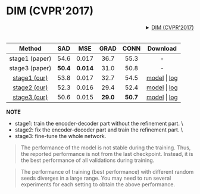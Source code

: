 # DIM (CVPR'2017)

<!-- [ALGORITHM] -->
<details>
<summary align="right"><a href="https://arxiv.org/abs/1703.03872">DIM (CVPR'2017)</a></summary>

```bibtex
@inproceedings{xu2017deep,
  title={Deep image matting},
  author={Xu, Ning and Price, Brian and Cohen, Scott and Huang, Thomas},
  booktitle={Proceedings of the IEEE Conference on Computer Vision and Pattern Recognition},
  pages={2970--2979},
  year={2017}
}
```

</details>

<br/>

|                                   Method                                   |   SAD    |    MSE    |   GRAD   |   CONN   |                                                                                                                              Download                                                                                                                               |
| :------------------------------------------------------------------------: | :------: | :-------: | :------: | :------: | :-----------------------------------------------------------------------------------------------------------------------------------------------------------------------------------------------------------------------------------------------------------------: |
|                               stage1 (paper)                               |   54.6   |   0.017   |   36.7   |   55.3   |                                                                                                                                  -                                                                                                                                  |
|                               stage3 (paper)                               | **50.4** | **0.014** |   31.0   |   50.8   |                                                                                                                                  -                                                                                                                                  |
|   [stage1 (our)](/configs/mattors/dim/dim_stage1_v16_1x1_1000k_comp1k.py)   |   53.8   |   0.017   |   32.7   |   54.5   |     [model](https://download.openmmlab.com/mmediting/mattors/dim/dim_stage1_v16_1x1_1000k_comp1k_SAD-53.8_20200605_140257-979a420f.pth) \| [log](https://download.openmmlab.com/mmediting/mattors/dim/dim_stage1_v16_1x1_1000k_comp1k_20200605_140257.log.json)     |
| [stage2 (our)](/configs/mattors/dim/dim_stage2_v16_pln_1x1_1000k_comp1k.py) |   52.3   |   0.016   |   29.4   |   52.4   | [model](https://download.openmmlab.com/mmediting/mattors/dim/dim_stage2_v16_pln_1x1_1000k_comp1k_SAD-52.3_20200607_171909-d83c4775.pth) \| [log](https://download.openmmlab.com/mmediting/mattors/dim/dim_stage2_v16_pln_1x1_1000k_comp1k_20200607_171909.log.json) |
| [stage3 (our)](/configs/mattors/dim/dim_stage3_v16_pln_1x1_1000k_comp1k.py) |   50.6   |   0.015   | **29.0** | **50.7** | [model](https://download.openmmlab.com/mmediting/mattors/dim/dim_stage3_v16_pln_1x1_1000k_comp1k_SAD-50.6_20200609_111851-647f24b6.pth) \| [log](https://download.openmmlab.com/mmediting/mattors/dim/dim_stage3_v16_pln_1x1_1000k_comp1k_20200609_111851.log.json) |

**NOTE**

* stage1: train the encoder-decoder part without the refinement part. \
* stage2: fix the encoder-decoder part and train the refinement part. \
* stage3: fine-tune the whole network.

> The performance of the model is not stable during the training. Thus, the reported performance is not from the last checkpoint. Instead, it is the best performance of all validations during training.

> The performance of training (best performance) with different random seeds diverges in a large range. You may need to run several experiments for each setting to obtain the above performance.
